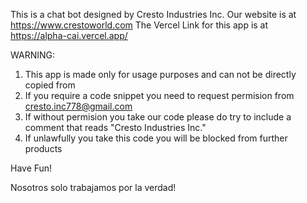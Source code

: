 This is a chat bot designed by
Cresto Industries Inc.
Our website is at https://www.crestoworld.com
The Vercel Link for this app is at https://alpha-cai.vercel.app/

WARNING: 
1) This app is made only for usage purposes and can not be directly copied from
2) If you require a code snippet you need to request permision from cresto.inc778@gmail.com
3) If without permision you take our code please do try to include a comment that reads "Cresto Industries Inc."
4) If unlawfully you take this code you will be blocked from further products

Have Fun!

Nosotros solo trabajamos por la verdad!

